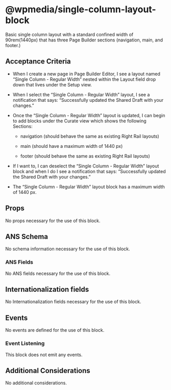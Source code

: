 # @wpmedia/single-column-layout-block

Basic single column layout with a standard confined width of 90rem(1440px) that has three Page Builder sections (navigation, main, and footer.)

## Acceptance Criteria

- When I create a new page in Page Builder Editor, I see a layout named “Single Column - Regular Width” nested within the Layout field drop down that lives under the Setup view.

- When I select the “Single Column - Regular Width” layout, I see a notification that says: “Successfully updated the Shared Draft with your changes.”

- Once the “Single Column - Regular Width” layout is updated, I can begin to add blocks under the Curate view which shows the following Sections:

  - navigation (should behave the same as existing Right Rail layouts)

  - main (should have a maximum width of 1440 px)

  - footer (should behave the same as existing Right Rail layouts)

- If I want to, I can deselect the “Single Column - Regular Width” layout block and when I do I see a notification that says: “Successfully updated the Shared Draft with your changes.”

- The “Single Column - Regular Width” layout block has a maximum width of 1440 px.

## Props

No props necessary for the use of this block.

## ANS Schema

No schema information necessary for the use of this block.

### ANS Fields

No ANS fields necessary for the use of this block.

## Internationalization fields

No Internationalization fields necessary for the use of this block.

## Events

No events are defined for the use of this block.

### Event Listening

This block does not emit any events.

## Additional Considerations

No additional considerations.
